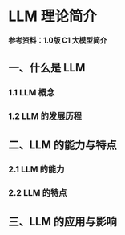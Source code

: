 # LLM 理论简介

**参考资料：1.0版 C1 大模型简介**

## 一、什么是 LLM

### 1.1 LLM 概念

### 1.2 LLM 的发展历程

## 二、LLM 的能力与特点

### 2.1 LLM 的能力

### 2.2 LLM 的特点

## 三、LLM 的应用与影响